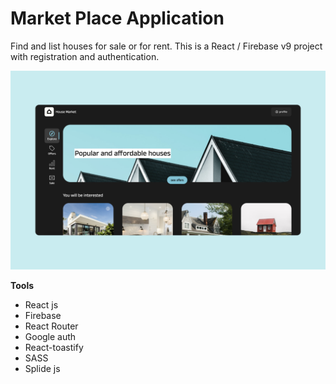 # Market Place Application

Find and list houses for sale or for rent. This is a React / Firebase v9 project with registration and authentication.

![Market Place](prj-image.png "Project")

**Tools**

- React js
- Firebase
- React Router
- Google auth
- React-toastify
- SASS
- Splide js
